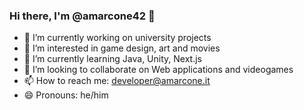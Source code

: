 ### Hi there, I'm @amarcone42 👋

- 🔭 I’m currently working on university projects
- 👀 I’m interested in game design, art and movies
- 🌱 I’m currently learning Java, Unity, Next.js
- 👯 I’m looking to collaborate on Web applications and videogames
- 📫 How to reach me: developer@amarcone.it
- 😄 Pronouns: he/him
